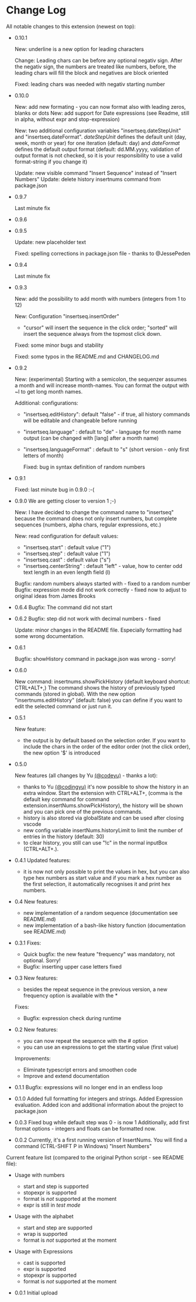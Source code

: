 # Change Log

All notable changes to this extension (newest on top):

- 0.10.1

  New: underline is a new option for leading characters

  Change: Leading chars can be before any optional negativ sign. After the negativ sign, the numbers are treated like numbers, before, the leading chars will fill the block and negatives are block oriented

  Fixed: leading chars was needed with negativ starting number

- 0.10.0

  New: add new formating - you can now format also with leading zeros, blanks or dots
  New: add support for Date expressions (see Readme, still in alpha, without expr and stop-expression)

  New: two additional configuration variables "insertseq.dateStepUnit" and "insertseq.dateFormat". _dateStepUnit_ defines the default unit (day, week, month or year) for one iteration (default: day) and _dateFormat_ defines the default output format (default: dd.MM.yyyy, validation of output format is not checked, so it is your responsibility to use a valid format-string if you change it)

  Update: new visible command "Insert Sequence" instead of "Insert Numbers"
  Update: delete history insertnums command from package.json

- 0.9.7

  Last minute fix

- 0.9.6

- 0.9.5

  Update: new placeholder text

  Fixed: spelling corrections in package.json file - thanks to @JessePeden

- 0.9.4

  Last minute fix

- 0.9.3

  New: add the possibility to add month with numbers (integers from 1 to 12)

  New: Configuration "insertseq.insertOrder"

  - "cursor" will insert the sequence in the click order; "sorted" will insert the sequence always from the topmost click down.

  Fixed: some minor bugs and stability

  Fixed: some typos in the README.md and CHANGELOG.md

- 0.9.2

  New: (experimental) Starting with a semicolon, the sequenzer assumes a month and will increase month-names. You can format the output with ~l to get long month names.

  Additional: configurations:

  - "insertseq.editHistory": default "false" - if true, all history commands will be editable and changeable before running
  - "insertseq.language" : default to "de" - language for month name output (can be changed with [lang] after a month name)
  - "insertseq.languageFormat" : default to "s" (short version - only first letters of month)

    Fixed: bug in syntax definition of random numbers

- 0.9.1

  Fixed: last minute bug in 0.9.0 :-(

- 0.9.0
  We are getting closer to version 1 ;-)

  New: I have decided to change the command name to "insertseq" because the command does not only insert numbers, but complete sequences (numbers, alpha chars, regular expressions, etc.)

  New: read configuration for default values:

  - "insertseq.start" : default <start> value ("1")
  - "insertseq.step" : default <step> value ("1")
  - "insertseq.cast" : default <cast> value ("s")
  - "insertseq.centerString" : default "left" - value, how to center odd text length in an even length field (l)

  Bugfix: random numbers always started with <start> - fixed to a random number
  Bugfix: expression mode did not work correctly - fixed now to adjust to original ideas from James Brooks

- 0.6.4
  Bugfix: The command did not start

- 0.6.2
  Bugfix: step did not work with decimal numbers - fixed

  Update: minor changes in the README file. Especially formatting had
  some wrong documentation.

- 0.6.1

  Bugfix: showHistory command in package.json was wrong - sorry!

- 0.6.0

  New command: insertnums.showPickHistory (default keyboard shortcut: CTRL+ALT+,)
  The command shows the history of previously typed commands (stored in global). With the new option "insertnums.editHistory" (default: false) you can define if you want to edit the selected command or just run it.

- 0.5.1

  New feature:

  - the output is by default based on the selection order. If you want to include the chars in the order of the editor order (not the click order), the new option '\$' is introduced

- 0.5.0

  New features (all changes by Yu [(@codeyu)](https://github.com/codeyu) - thanks a lot):

  - thanks to Yu [(@codingyu)](https://github.com/codingyu) it's now possible to show the history in an extra window. Start the extension with CTRL+ALT+, (comma is the default key command for command extension.insertNums.showPickHistory), the history will be shown and you can pick one of the previous commands.
  - history is also stored via globalState and can be used after closing vscode
  - new config variable insertNums.historyLimit to limit the number of entries in the history (default: 30)
  - to clear history, you still can use "!c" in the normal inputBox (CTRL+ALT+.).

- 0.4.1
  Updated features:

  - it is now not only possible to print the values in hex, but you can also type hex numbers
    as start value and if you mark a hex number as the first selection, it automatically recognises it
    and print hex numbers.

- 0.4
  New features:

  - new implementation of a random sequence (documentation see README.md)
  - new implementation of a bash-like history function (documentation see README.md)

- 0.3.1
  Fixes:

  - Quick bugfix: the new feature "frequency" was mandatory, not optional. Sorry!
  - Bugfix: inserting upper case letters fixed

- 0.3
  New features:

  - besides the repeat sequence in the previous version, a new frequency option is available with the \*

  Fixes:

  - Bugfix: expression check during runtime

- 0.2
  New features:

  - you can now repeat the sequence with the # option
  - you can use an expressions to get the starting value (first value)

  Improvements:

  - Eliminate typescript errors and smoothen code
  - Improve and extend documentation

- 0.1.1
  Bugfix: expressions will no longer end in an endless loop

- 0.1.0
  Added full formatting for integers and strings.
  Added Expression evaluation.
  Added icon and additional information about the project to package.json

- 0.0.3
  Fixed bug while default step was 0 - is now 1
  Additionally, add first format options - integers and floats can be formatted
  now.

* 0.0.2
  Currently, it's a first running version of InsertNums.
  You will find a command (CTRL-SHIFT P in Windows) "Insert Numbers"

Current feature list (compared to the original Python script - see README file):

- Usage with numbers

  - start and step is supported
  - stopexpr is supported
  - format is _not_ supported at the moment
  - expr is still in _test mode_

- Usage with the alphabet

  - start and step are supported
  - wrap is supported
  - format is _not_ supported at the moment

- Usage with Expressions

  - cast is supported
  - expr is supported
  - stopexpr is supported
  - format is _not_ supported at the moment

- 0.0.1
  Initial upload
